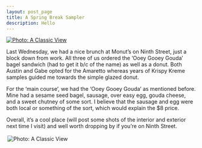 ```yaml
---
layout: post_page
title: A Spring Break Sampler
description: Hello
---
```


<a href="Images/2015.03.13/amaretto.jpg"> 
<img alt="Photo: A Classic View" src="http://nmlin.org/Images/2015.03.13/amaretto.jpg" style="max-width:630px;">
</a>


Last Wednesday, we had a nice brunch at Monut’s on Ninth Street, just a block down from work. All three of us ordered the ‘Ooey Gooey Gouda’ bagel sandwich (had to get it b/c of the name) as well as a donut. Both Austin and Gabe opted for the Amaretto whereas years of Krispy Kreme samples guided me towards the simple glazed donut.

For the ‘main course’, we had the ‘Ooey Gooey Gouda’ as mentioned before. Mine had a sesame seed bagel, sausage, over easy egg, gouda cheese, and a sweet chutney of some sort. I believe that the sausage and egg were both local or something of the sort, which would explain the $8 price. 

Overall, it’s a cool place (will post some shots of the interior and exterior next time I visit) and well worth dropping by if you’re on Ninth Street.

<a href="Images/2015.03.13/gouda.jpg" style="display:inline-block;margin:3px;text-decoration:none;"> 
<img alt="Photo: A Classic View" src="http://nmlin.org/Images/2015.03.13/gouda.jpg" style="max-width:630px;">
</a>